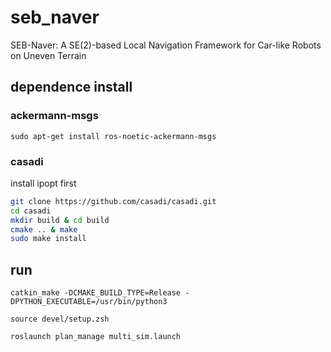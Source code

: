 # seb_naver
SEB-Naver: A SE(2)-based Local Navigation Framework for Car-like Robots on Uneven Terrain

## dependence install 
### ackermann-msgs
```
sudo apt-get install ros-noetic-ackermann-msgs
```
### casadi
install ipopt first

```bash
git clone https://github.com/casadi/casadi.git
cd casadi 
mkdir build & cd build
cmake .. & make
sudo make install
```

## run 

```
catkin_make -DCMAKE_BUILD_TYPE=Release -DPYTHON_EXECUTABLE=/usr/bin/python3
```

```
source devel/setup.zsh
```

```
roslaunch plan_manage multi_sim.launch
```

